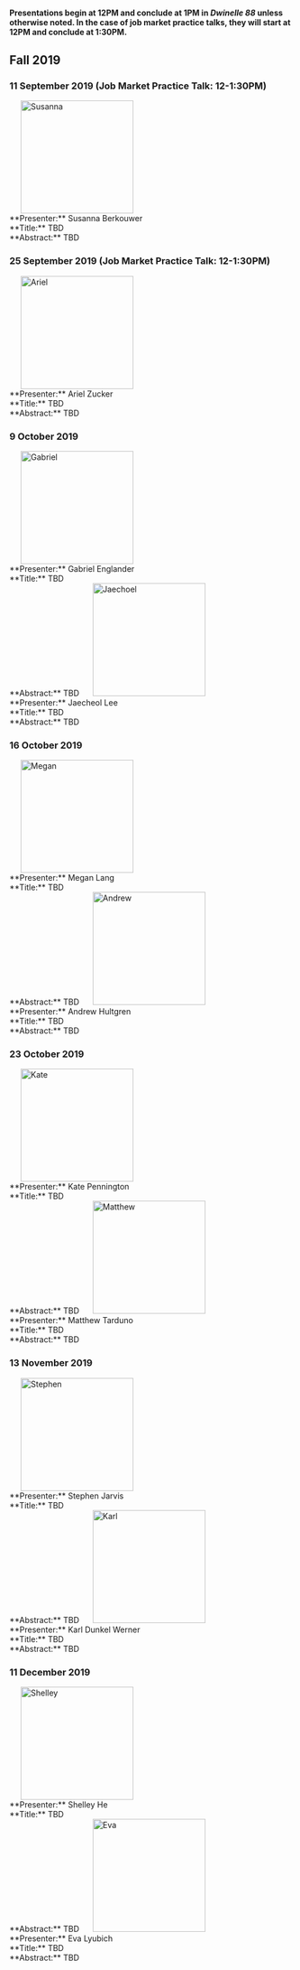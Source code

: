 #### Presentations begin at 12PM and conclude at 1PM in *Dwinelle 88* unless otherwise noted.  In the case of job market practice talks, they will start at 12PM and conclude at 1:30PM.

## Fall 2019

### 11 September 2019 (Job Market Practice Talk: 12-1:30PM)
<img src = "https://are.berkeley.edu/sites/are.berkeley.edu/files/styles/user_big_picture/public/pictures/picture-12930-1414093706.jpg?itok=KdEL1Xr2" width = "200" hspace = "20" alt = "Susanna">
<br>**Presenter:** Susanna Berkouwer
<br>**Title:** TBD 
<br>**Abstract:** TBD

### 25 September 2019 (Job Market Practice Talk: 12-1:30PM)
<img src = "https://are.berkeley.edu/sites/are.berkeley.edu/files/styles/user_big_picture/public/pictures/picture-13826-1567463638.jpg?itok=uGjfQpM1" width = "200" hspace = "20" alt = "Ariel">
<br>**Presenter:** Ariel Zucker
<br>**Title:** TBD 
<br>**Abstract:** TBD

### 9 October 2019
<img src = "https://are.berkeley.edu/sites/are.berkeley.edu/files/styles/user_big_picture/public/pictures/picture-13614-1446501898.jpg?itok=9PtW98UB" width = "200" hspace = "20" alt = "Gabriel">
<br>**Presenter:** Gabriel Englander
<br>**Title:** TBD 
<br>**Abstract:** TBD

<img src = "https://are.berkeley.edu/sites/are.berkeley.edu/files/styles/user_big_picture/public/pictures/picture-13728-1538409843.jpg?itok=GhTiiRed" width = "200" hspace = "20" alt = "Jaechoel">
<br>**Presenter:** Jaecheol Lee
<br>**Title:** TBD 
<br>**Abstract:** TBD

### 16 October 2019 
<img src = "https://are.berkeley.edu/sites/are.berkeley.edu/files/styles/user_big_picture/public/pictures/picture-13618-1446502044.jpg?itok=kd5vFoIJ" width = "200" hspace = "20" alt = "Megan">
<br>**Presenter:** Megan Lang
<br>**Title:** TBD 
<br>**Abstract:** TBD

<img src = "https://are.berkeley.edu/sites/are.berkeley.edu/files/styles/user_big_picture/public/pictures/picture-13616-1446501639.jpg?itok=v0qmel3b" width = "200" hspace = "20" alt = "Andrew">
<br>**Presenter:** Andrew Hultgren
<br>**Title:** TBD 
<br>**Abstract:** TBD

### 23 October 2019 
<img src = "https://are.berkeley.edu/sites/are.berkeley.edu/files/styles/user_big_picture/public/pictures/picture-13619-1534260134.png?itok=EpN1S_Sv" width = "200" hspace = "20" alt = "Kate">
<br>**Presenter:** Kate Pennington
<br>**Title:** TBD 
<br>**Abstract:** TBD

<img src = "https://are.berkeley.edu/sites/are.berkeley.edu/files/styles/user_big_picture/public/pictures/picture-13731-1505413789.jpg?itok=fZg39FAq" width = "200" hspace = "20" alt = "Matthew">
<br>**Presenter:** Matthew Tarduno
<br>**Title:** TBD 
<br>**Abstract:** TBD

### 13 November 2019 
<img src = "https://ei.haas.berkeley.edu/images/profiles/staff/stephenjarvis.jpg" width = "200" hspace = "20" alt = "Stephen">
<br>**Presenter:** Stephen Jarvis
<br>**Title:** TBD 
<br>**Abstract:** TBD

<img src = "https://are.berkeley.edu/sites/are.berkeley.edu/files/styles/user_big_picture/public/pictures/picture-13606-1446501990.jpg?itok=2l4Pmsrr" width = "200" hspace = "20" alt = "Karl">
<br>**Presenter:** Karl Dunkel Werner
<br>**Title:** TBD 
<br>**Abstract:** TBD

### 11 December 2019
<img src = "https://are.berkeley.edu/sites/are.berkeley.edu/files/styles/user_big_picture/public/pictures/picture-13646-1527380047.jpg?itok=uu9KcWqd" width = "200" hspace = "20" alt = "Shelley">
<br>**Presenter:** Shelley He
<br>**Title:** TBD 
<br>**Abstract:** TBD

<img src = "https://ei.haas.berkeley.edu/images/profiles/staff/eva-lyubich2.png" width = "200" hspace = "20" alt = "Eva">
<br>**Presenter:** Eva Lyubich
<br>**Title:** TBD 
<br>**Abstract:** TBD
